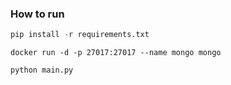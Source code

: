 ### How to run

```python
pip install -r requirements.txt
```
```docker
docker run -d -p 27017:27017 --name mongo mongo
```
```python
python main.py
```
